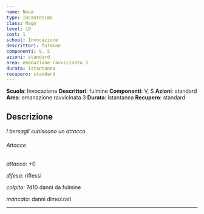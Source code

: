 ```yaml
---
name: Nova
type: Incantesimo
class: Mago
level: 10
cost: 1
school: Invocazione
descrittori: fulmine
componenti: V, S
azioni: standard
area: emanazione ravvicinata 3
durata: istantanea
recupero: standard
---
```

**Scuola**: Invocazione
**Descrittori**: fulmine
**Componenti**: V, S
**Azioni**: standard
**Area**: emanazione ravvicinata 3
**Durata**: istantanea
**Recupero**: standard

**Descrizione**
-

*I bersagli subiscono un attacco*

###### Attacco

*attacco:* +0

*difesa:* riflessi

*colpito:* 7d10 danni da fulmine

*mancato:* danni dimezzati

---
